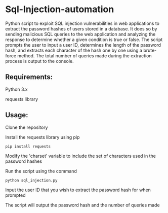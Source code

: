 # Sql-Injection-automation
Python script to exploit SQL injection vulnerabilities in web applications to extract the password hashes of users stored in a database. It does so by sending malicious SQL queries to the web application and analyzing the response to determine whether a given condition is true or false. The script prompts the user to input a user ID, determines the length of the password hash, and extracts each character of the hash one by one using a brute-force method. The total number of queries made during the extraction process is output to the console.

## Requirements:
Python 3.x

requests library

## Usage:

Clone the repository

Install the requests library using pip
 
 ``pip install requests
 ``
 
Modify the 'charset' variable to include the set of characters used in the password hashes

Run the script using the command 

``python sql_injection.py
``

Input the user ID that you wish to extract the password hash for when prompted

The script will output the password hash and the number of queries made
